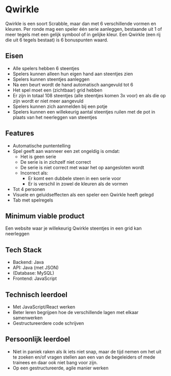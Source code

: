 # Qwirkle

Qwirkle is een soort Scrabble, maar dan met 6 verschillende vormen en kleuren. Per ronde mag een speler één serie aanleggen, bestaande uit 1 of meer tegels met een gelijk symbool of in gelijke kleur. Een Qwirkle (een rij die uit 6 tegels bestaat) is 6 bonuspunten waard.

## Eisen
* Alle spelers hebben 6 steentjes
* Spelers kunnen alleen hun eigen hand aan steentjes zien
* Spelers kunnen steentjes aanleggen
* Na een beurt wordt de hand automatisch aangevuld tot 6
* Het spel moet een (zichtbaar) grid hebben
* Er zijn in totaal 108 steentjes (alle steentjes komen 3x voor) en als die op zijn wordt er niet meer aangevuld
* Spelers kunnen zich aanmelden bij een potje
* Spelers kunnen een willekeurig aantal steentjes ruilen met de pot in plaats van het neerleggen van steentjes

## Features
* Automatische puntentelling
* Spel geeft aan wanneer een zet ongeldig is omdat:
  * Het is geen serie
  * De serie is in zichzelf niet correct
  * De serie is niet correct met waar het op aangesloten wordt
  * Incorrect als:
    * Er komt een dubbele steen in een serie voor
    * Er is verschil in zowel de kleuren als de vormen
* Tot 4 personen
* Visuele en geluidseffecten als een speler een Qwirkle heeft gelegd
* Tab met spelregels


## Minimum viable product
Een website waar je willekeurig Qwirkle steentjes in een grid kan neerleggen

## Tech Stack
* Backend: Java
* API: Java (met JSON)
* (Database: MySQL)
* Frontend: JavaScript

## Technisch leerdoel
* Met JavaScript/React werken
* Beter leren begrijpen hoe de verschillende lagen met elkaar samenwerken
* Gestructureerdere code schrijven

## Persoonlijk leerdoel
* Niet in paniek raken als ik iets niet snap, maar de tijd nemen om het uit te zoeken en/of vragen stellen aan een van de begeleiders of mede trainees en daar ook niet bang voor zijn.
* Op een gestructureerde, agile manier werken
